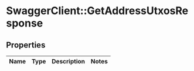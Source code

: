 # SwaggerClient::GetAddressUtxosResponse

## Properties
Name | Type | Description | Notes
------------ | ------------- | ------------- | -------------


